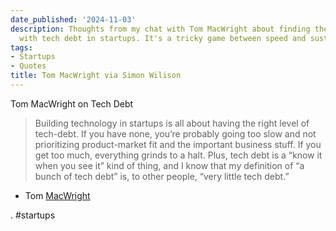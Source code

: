 ```yaml
---
date_published: '2024-11-03'
description: Thoughts from my chat with Tom MacWright about finding the right balance
  with tech debt in startups. It's a tricky game between speed and sustainability!
tags:
- Startups
- Quotes
title: Tom MacWright via Simon Wilison
---
```


Tom MacWright on Tech Debt

> Building technology in startups is all about having the right level of tech-debt. If you have none, you’re probably going too slow and not prioritizing product-market fit and the important business stuff. If you get too much, everything grinds to a halt. Plus, tech debt is a “know it when you see it” kind of thing, and I know that my definition of “a bunch of tech debt” is, to other people, “very little tech debt.”

- Tom [MacWright](https://macwright.com/2024/10/25/good-software-knip)

. #startups